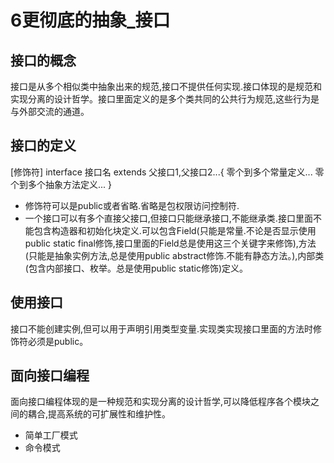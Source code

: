 ﻿# 6更彻底的抽象_接口

## 接口的概念
接口是从多个相似类中抽象出来的规范,接口不提供任何实现.接口体现的是规范和实现分离的设计哲学。接口里面定义的是多个类共同的公共行为规范,这些行为是与外部交流的通道。

## 接口的定义
[修饰符] interface 接口名 extends 父接口1,父接口2...{
    零个到多个常量定义...
    零个到多个抽象方法定义...
}
* 修饰符可以是public或者省略.省略是包权限访问控制符.
* 一个接口可以有多个直接父接口,但接口只能继承接口,不能继承类.接口里面不能包含构造器和初始化块定义.可以包含Field(只能是常量.不论是否显示使用public static final修饰,接口里面的Field总是使用这三个关键字来修饰),方法(只能是抽象实例方法,总是使用public abstract修饰.不能有静态方法。),内部类(包含内部接口、枚举。总是使用public static修饰)定义。

## 使用接口

接口不能创建实例,但可以用于声明引用类型变量.实现类实现接口里面的方法时修饰符必须是public。

## 面向接口编程
面向接口编程体现的是一种规范和实现分离的设计哲学,可以降低程序各个模块之间的耦合,提高系统的可扩展性和维护性。
* 简单工厂模式
* 命令模式



	
	







